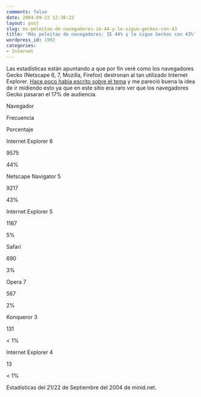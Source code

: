 ```yaml
---
comments: false
date: 2004-09-22 12:36:22
layout: post
slug: ms-peleitas-de-navegadores-ie-44-y-le-sigue-geckos-con-43
title: 'Más peleitas de navegadores: IE 44% y le sigue Geckos con 43%'
wordpress_id: 1992
categories:
- Internet
---
```


Las estadísticas están apuntando a que por fin veré como los navegadores Gecko (Netscape 6, 7, Mozilla, Firefox) destronan al tan utilizado Internet Explorer. [Hace poco había escrito sobre el tema](http://www.minid.net/archivos/categorias/anuncios_de_minid/46_a_40_2.php) y me pareció buena la idea de ir midiendo esto ya que en este sitio era raro ver que los navegadores Gecko pasaran el 17% de audiencia.





  

  



  

Navegador  

Frecuencia  

Porcentaje  

  

  

  



  


Internet Explorer 6
  


9575
  


44%
  

  



  


Netscape Navigator 5
  


9217
  


43%
  

  



  


Internet Explorer 5
  


1167
  


5%
  

  



  


Safari
  


690
  


3%
  

  



  


Opera 7
  


567
  


2%
  

  



  


Konqueror 3
  


131
  


&lt; 1%
  

  



  


Internet Explorer 4
  


13
  


&lt; 1%
  

  

  

  



  


Estadísticas del 21/22 de Septiembre del 2004 de minid.net.
  

  

  






 
